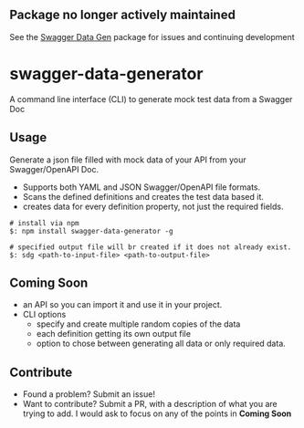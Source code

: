 ## Package no longer actively maintained
See the [Swagger Data Gen](https://github.com/EricHenry/swagger-data-gen) package for issues and continuing development

# swagger-data-generator
A command line interface (CLI) to generate mock test data from a Swagger Doc

## Usage
Generate a json file filled with mock data of your API from your Swagger/OpenAPI Doc.
 - Supports both YAML and JSON Swagger/OpenAPI file formats.
 - Scans the defined definitions and creates the test data based it.
 - creates data for every definition property, not just the required fields.

```shell
# install via npm
$: npm install swagger-data-generator -g

# specified output file will br created if it does not already exist.
$: sdg <path-to-input-file> <path-to-output-file>

```

## Coming Soon
 - an API so you can import it and use it in your project.
 - CLI options
    - specify and create multiple random copies of the data
    - each definition getting its own output file
    - option to chose between generating all data or only required data.


## Contribute
 - Found a problem? Submit an issue!
 - Want to contribute? Submit a PR, with a description of what you are trying to add. I would ask to focus on any of the points in **Coming Soon**

